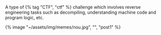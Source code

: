 ---
---

A type of {% tag "CTF", "ctf" %} challenge which involves reverse engineering tasks such as decompiling, understanding machine code and program logic, etc.

{% image "~/assets/img/memes/nou.jpg", "", "post1" %}
<br>
